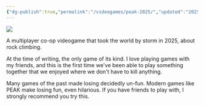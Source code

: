 ```yaml
---
{"dg-publish":true,"permalink":"/videogames/peak-2025/","updated":"2025-08-20T22:45:59.117-07:00"}
---
```


![](https://images.squarespace-cdn.com/content/v1/55dc59cae4b07dc2ebbe3ea3/f188b976-10b7-46b6-b160-b6241d2fc836/Steam_ALPINE.gif?format=2500w)

A multiplayer co-op videogame that took the world by storm in 2025, about rock climbing.

At the time of writing, the only game of its kind. I love playing games with my friends, and this is the first time we've been able to play something together that we enjoyed where we don't have to kill anything.

Many games of the past made losing decidedly un-fun. Modern games like PEAK make losing fun, even hilarious. If you have friends to play with, I strongly recommend you try this.
